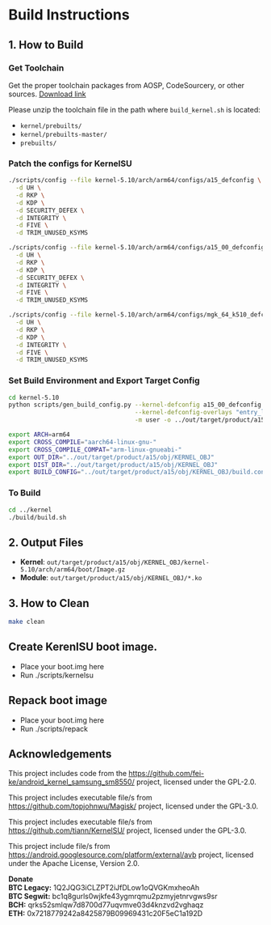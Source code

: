 # Build Instructions

## 1. How to Build

### Get Toolchain
Get the proper toolchain packages from AOSP, CodeSourcery, or other sources.
[Download link](https://opensource.samsung.com/uploadSearch?searchValue=toolchain)

Please unzip the toolchain file in the path where `build_kernel.sh` is located:
- `kernel/prebuilts/`
- `kernel/prebuilts-master/`
- `prebuilts/`

### Patch the configs for KernelSU
```bash
./scripts/config --file kernel-5.10/arch/arm64/configs/a15_defconfig \
  -d UH \
  -d RKP \
  -d KDP \
  -d SECURITY_DEFEX \
  -d INTEGRITY \
  -d FIVE \
  -d TRIM_UNUSED_KSYMS
```

```bash
./scripts/config --file kernel-5.10/arch/arm64/configs/a15_00_defconfig \
  -d UH \
  -d RKP \
  -d KDP \
  -d SECURITY_DEFEX \
  -d INTEGRITY \
  -d FIVE \
  -d TRIM_UNUSED_KSYMS
```

```bash
./scripts/config --file kernel-5.10/arch/arm64/configs/mgk_64_k510_defconfig \
  -d UH \
  -d RKP \
  -d KDP \
  -d INTEGRITY \
  -d FIVE \
  -d TRIM_UNUSED_KSYMS
```

### Set Build Environment and Export Target Config
```bash
cd kernel-5.10
python scripts/gen_build_config.py --kernel-defconfig a15_00_defconfig \
                                   --kernel-defconfig-overlays "entry_level.config" \
                                   -m user -o ../out/target/product/a15/obj/KERNEL_OBJ/build.config

export ARCH=arm64
export CROSS_COMPILE="aarch64-linux-gnu-"
export CROSS_COMPILE_COMPAT="arm-linux-gnueabi-"
export OUT_DIR="../out/target/product/a15/obj/KERNEL_OBJ"
export DIST_DIR="../out/target/product/a15/obj/KERNEL_OBJ"
export BUILD_CONFIG="../out/target/product/a15/obj/KERNEL_OBJ/build.config"
```

### To Build
```bash
cd ../kernel
./build/build.sh
```

## 2. Output Files
- **Kernel**: `out/target/product/a15/obj/KERNEL_OBJ/kernel-5.10/arch/arm64/boot/Image.gz`
- **Module**: `out/target/product/a15/obj/KERNEL_OBJ/*.ko`

## 3. How to Clean
```bash
make clean
```

## Create KerenlSU boot image.

- Place your boot.img here
- Run ./scripts/kernelsu

## Repack boot image

- Place your boot.img here
- Run ./scripts/repack

## Acknowledgements

This project includes code from the https://github.com/fei-ke/android_kernel_samsung_sm8550/ project, licensed under the GPL-2.0.

This project includes executable file/s from https://github.com/topjohnwu/Magisk/ project, licensed under the GPL-3.0.

This project includes executable file/s from https://github.com/tiann/KernelSU/ project, licensed under the GPL-3.0.

This project include file/s from https://android.googlesource.com/platform/external/avb project, licensed under the Apache License, Version 2.0.

**Donate**
<br/>**BTC Legacy:** 1Q2JQG3iCLZPT2iJfDLow1oQVGKmxheoAh
<br/>**BTC Segwit:** bc1q8gurls0wjkfe43ygmrqmu2pzmyjetnrvgws9sr
<br/>**BCH:** qrks52smlqw7d8700d77uqvmve03d4knzvd2vghaqz
<br/>**ETH:** 0x7218779242a8425879B09969431c20F5eC1a192D